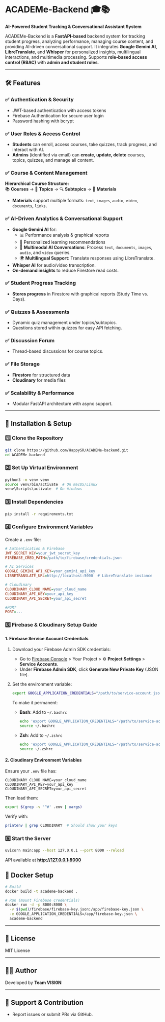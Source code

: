 # ACADEMe-Backend 🎓📚  
**AI-Powered Student Tracking & Conversational Assistant System**  

ACADEMe-Backend is a **FastAPI-based** backend system for tracking student progress, analyzing performance, managing course content, and providing AI-driven conversational support. It integrates **Google Gemini AI**, **LibreTranslate**, and **Whisper** for personalized insights, multilingual interactions, and multimedia processing. Supports **role-based access control (RBAC)** with **admin and student roles**.  

---

## 🛠️ Features  

### ✅ Authentication & Security  
- JWT-based authentication with access tokens  
- Firebase Authentication for secure user login  
- Password hashing with bcrypt  

### ✅ User Roles & Access Control  
- **Students** can enroll, access courses, take quizzes, track progress, and interact with AI.  
- **Admins** (identified via email) can **create, update, delete** courses, topics, quizzes, and manage all content.  

### ✅ Course & Content Management  
**Hierarchical Course Structure:**  
📚 **Courses** → 📖 **Topics** → 🔍 **Subtopics** → 📂 **Materials**  
- **Materials** support multiple formats: `text`, `images`, `audio`, `video`, `documents`, `links`.  

### ✅ AI-Driven Analytics & Conversational Support  
- **Google Gemini AI** for:  
  - 📊 Performance analysis & graphical reports  
  - 🎯 Personalized learning recommendations  
  - 🧠 **Multimodal AI Conversations**: Process `text`, `documents`, `images`, `audio`, and `video` queries.  
  - 🌍 **Multilingual Support**: Translate responses using LibreTranslate.  
- **Whisper AI** for audio/video transcription.  
- **On-demand insights** to reduce Firestore read costs.  

### ✅ Student Progress Tracking  
- **Stores progress** in Firestore with graphical reports (Study Time vs. Days).  

### ✅ Quizzes & Assessments  
- Dynamic quiz management under topics/subtopics.  
- Questions stored within quizzes for easy API fetching.  

### ✅ Discussion Forum  
- Thread-based discussions for course topics.  

### ✅ File Storage  
- **Firestore** for structured data  
- **Cloudinary** for media files  

### ✅ Scalability & Performance  
- Modular FastAPI architecture with async support.  

---

## 🚀 Installation & Setup  

### 1️⃣ Clone the Repository  
```bash
git clone https://github.com/HappySR/ACADEMe-backend.git
cd ACADEMe-backend
```

### 2️⃣ Set Up Virtual Environment  
```bash
python3 -m venv venv
source venv/bin/activate  # On macOS/Linux
venv\Scripts\activate  # On Windows
```

### 3️⃣ Install Dependencies  
```bash
pip install -r requirements.txt
```

### 4️⃣ Configure Environment Variables  
Create a `.env` file:  
```ini
# Authentication & Firebase
JWT_SECRET_KEY=your_jwt_secret_key
FIREBASE_CRED_PATH=/path/to/firebase/credentials.json

# AI Services
GOOGLE_GEMINI_API_KEY=your_gemini_api_key
LIBRETRANSLATE_URL=http://localhost:5000  # LibreTranslate instance

# Cloudinary
CLOUDINARY_CLOUD_NAME=your_cloud_name
CLOUDINARY_API_KEY=your_api_key
CLOUDINARY_API_SECRET=your_api_secret

#PORT
PORT=...
```

### 5️⃣ Firebase & Cloudinary Setup Guide
#### **1. Firebase Service Account Credentials**  
1. Download your Firebase Admin SDK credentials:  
   - Go to [Firebase Console](https://console.firebase.google.com/) > Your Project > ⚙️ **Project Settings** > **Service Accounts**.  
   - Under **Firebase Admin SDK**, click **Generate New Private Key** (JSON file).  

2. Set the environment variable:  
   ```bash
   export GOOGLE_APPLICATION_CREDENTIALS="/path/to/service-account.json"
   ```  
   To make it permanent:  
   - **Bash**: Add to `~/.bashrc`  
     ```bash
     echo 'export GOOGLE_APPLICATION_CREDENTIALS="/path/to/service-account.json"' >> ~/.bashrc
     source ~/.bashrc
     ```  
   - **Zsh**: Add to `~/.zshrc`  
     ```zsh
     echo 'export GOOGLE_APPLICATION_CREDENTIALS="/path/to/service-account.json"' >> ~/.zshrc
     source ~/.zshrc
     ```  

#### **2. Cloudinary Environment Variables**  
Ensure your `.env` file has:  
```plaintext
CLOUDINARY_CLOUD_NAME=your_cloud_name
CLOUDINARY_API_KEY=your_api_key
CLOUDINARY_API_SECRET=your_api_secret
```  
Then load them:  
```bash
export $(grep -v '^#' .env | xargs)
```  
Verify with:  
```bash
printenv | grep CLOUDINARY  # Should show your keys
```

### 6️⃣ Start the Server  
```bash
uvicorn main:app --host 127.0.0.1 --port 8000 --reload
```
API available at **http://127.0.0.1:8000**

## 🐋 Docker Setup  
```bash
# Build
docker build -t academe-backend .

# Run (mount Firebase credentials)
docker run -d -p 8000:8000 \
  -v $(pwd)/firebase/firebase-key.json:/app/firebase-key.json \
  -e GOOGLE_APPLICATION_CREDENTIALS=/app/firebase-key.json \
  academe-backend
```

---

## 📜 License  
MIT License  

---

## 👨‍💻 Author  
Developed by **Team VISI0N**  

---

## 🌟 Support & Contribution  
- Report issues or submit PRs via GitHub.
